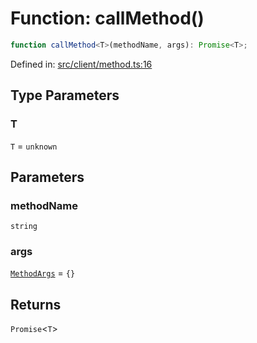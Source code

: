 # Function: callMethod()

```ts
function callMethod<T>(methodName, args): Promise<T>;
```

Defined in: [src/client/method.ts:16](https://github.com/modelence/modelence/blob/547809fbbcff63781846ff984ba0b041aed1344a/packages/modelence/src/client/method.ts#L16)

## Type Parameters

### T

`T` = `unknown`

## Parameters

### methodName

`string`

### args

[`MethodArgs`](/docs/api-reference/modelence/client/type-aliases/MethodArgs.md) = `{}`

## Returns

`Promise`\<`T`\>
